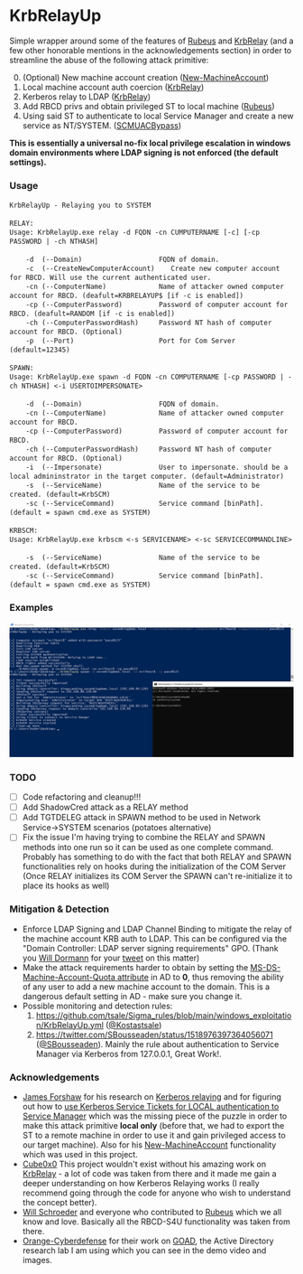 
# KrbRelayUp
Simple wrapper around some of the features of [Rubeus](https://github.com/GhostPack/Rubeus/) and [KrbRelay](https://github.com/cube0x0/KrbRelay) (and a few other honorable mentions in the acknowledgements section) in order to streamline the abuse of the following attack primitive:

0. (Optional) New machine account creation ([New-MachineAccount](https://github.com/Kevin-Robertson/Powermad/blob/master/Powermad.ps1))
1. Local machine account auth coercion ([KrbRelay](https://github.com/cube0x0/KrbRelay))
2. Kerberos relay to LDAP ([KrbRelay](https://github.com/cube0x0/KrbRelay))
3. Add RBCD privs and obtain privileged ST to local machine ([Rubeus](https://github.com/GhostPack/Rubeus/))
4. Using said ST to authenticate to local Service Manager and create a new service as NT/SYSTEM. ([SCMUACBypass](https://gist.github.com/tyranid/c24cfd1bd141d14d4925043ee7e03c82))

**This is essentially a universal no-fix local privilege escalation in windows domain environments where LDAP signing is not enforced (the default settings).**

### Usage
```
KrbRelayUp - Relaying you to SYSTEM

RELAY:
Usage: KrbRelayUp.exe relay -d FQDN -cn CUMPUTERNAME [-c] [-cp PASSWORD | -ch NTHASH]

    -d  (--Domain)                   FQDN of domain.
    -c  (--CreateNewComputerAccount)    Create new computer account for RBCD. Will use the current authenticated user.
    -cn (--ComputerName)             Name of attacker owned computer account for RBCD. (deafult=KRBRELAYUP$ [if -c is enabled])
    -cp (--ComputerPassword)         Password of computer account for RBCD. (deafult=RANDOM [if -c is enabled])
    -ch (--ComputerPasswordHash)     Password NT hash of computer account for RBCD. (Optional)
    -p  (--Port)                     Port for Com Server (default=12345)

SPAWN:
Usage: KrbRelayUp.exe spawn -d FQDN -cn COMPUTERNAME [-cp PASSWORD | -ch NTHASH] <-i USERTOIMPERSONATE>

    -d  (--Domain)                   FQDN of domain.
    -cn (--ComputerName)             Name of attacker owned computer account for RBCD.
    -cp (--ComputerPassword)         Password of computer account for RBCD.
    -ch (--ComputerPasswordHash)     Password NT hash of computer account for RBCD. (Optional)
    -i  (--Impersonate)              User to impersonate. should be a local admininstrator in the target computer. (default=Administrator)
    -s  (--ServiceName)              Name of the service to be created. (default=KrbSCM)
    -sc (--ServiceCommand)           Service command [binPath]. (default = spawn cmd.exe as SYSTEM)

KRBSCM:
Usage: KrbRelayUp.exe krbscm <-s SERVICENAME> <-sc SERVICECOMMANDLINE>

    -s  (--ServiceName)              Name of the service to be created. (default=KrbSCM)
    -sc (--ServiceCommand)           Service command [binPath]. (default = spawn cmd.exe as SYSTEM)
```

### Examples

![example](Images/example.png)

### TODO
- [ ] Code refactoring and cleanup!!!
- [ ] Add ShadowCred attack as a RELAY method
- [ ] Add TGTDELEG attack  in SPAWN method to be used in Network Service->SYSTEM scenarios (potatoes alternative)
- [ ] Fix the issue I'm having trying to combine the RELAY and SPAWN methods into one run so it can be used as one complete command. Probably has something to do with the fact that both RELAY and SPAWN functionalities rely on hooks during the initialization of the COM Server (Once RELAY initializes its COM Server the SPAWN can't re-initialize it to place its hooks as well)

### Mitigation & Detection
* Enforce LDAP Signing and LDAP Channel Binding to mitigate the relay of the machine account KRB auth to LDAP. This can be configured via the "Domain Controller: LDAP server signing requirements" GPO. (Thank you [Will Dormann](https://twitter.com/wdormann) for your [tweet](https://twitter.com/wdormann/status/1518999885550440451) on this matter)
* Make the attack requirements harder to obtain by setting the [MS-DS-Machine-Account-Quota attribute](https://docs.microsoft.com/en-us/windows/win32/adschema/a-ms-ds-machineaccountquota) in AD to **0**, thus removing the ability of any user to add a new machine account to the domain. This is a dangerous default setting in AD - make sure you change it.
* Possible monitoring and detection rules:
    1. https://github.com/tsale/Sigma_rules/blob/main/windows_exploitation/KrbRelayUp.yml ([@Kostastsale](https://twitter.com/Kostastsale))
    2. https://twitter.com/SBousseaden/status/1518976397364056071 ([@SBousseaden](https://twitter.com/SBousseaden)). Mainly the rule about authentication to Service Manager via Kerberos from 127.0.0.1, Great Work!.


### Acknowledgements
* [James Forshaw](https://twitter.com/tiraniddo) for his research on [Kerberos relaying](https://googleprojectzero.blogspot.com/2021/10/using-kerberos-for-authentication-relay.html) and for figuring out how to [use Kerberos Service Tickets for LOCAL authentication to Service Manager](https://gist.github.com/tyranid/c24cfd1bd141d14d4925043ee7e03c82) which was the missing piece of the puzzle in order to make this attack primitive **local only** (before that, we had to export the ST to a remote machine in order to use it and gain privileged access to our target machine). Also for his [New-MachineAccount](https://github.com/Kevin-Robertson/Powermad/blob/master/Powermad.ps1) functionality which was used in this project.
* [Cube0x0](https://twitter.com/cube0x0) This project wouldn't exist without his amazing work on [KrbRelay](https://github.com/cube0x0/KrbRelay) - a lot of code was taken from there and it made me gain a deeper understanding on how Kerberos Relaying works (I really recommend going through the code for anyone who wish to understand the concept better).
* [Will Schroeder](https://twitter.com/harmj0y) and everyone who contributed to [Rubeus](https://github.com/GhostPack/Rubeus/) which we all know and love. Basically all the RBCD-S4U functionality was taken from there.
* [Orange-Cyberdefense](https://github.com/Orange-Cyberdefense) for their work on [GOAD](https://github.com/Orange-Cyberdefense/GOAD), the Active Directory research lab I am using which you can see in the demo video and images.
